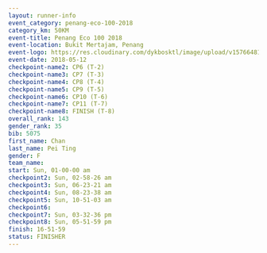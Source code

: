 ```yaml
--- 
layout: runner-info 
event_category: penang-eco-100-2018 
category_km: 50KM 
event-title: Penang Eco 100 2018 
event-location: Bukit Mertajam, Penang 
event-logo: https://res.cloudinary.com/dykbosktl/image/upload/v1576648106/Logo/Logo_lovxhg.jpg 
event-date: 2018-05-12 
checkpoint-name2: CP6 (T-2) 
checkpoint-name3: CP7 (T-3) 
checkpoint-name4: CP8 (T-4) 
checkpoint-name5: CP9 (T-5) 
checkpoint-name6: CP10 (T-6) 
checkpoint-name7: CP11 (T-7) 
checkpoint-name8: FINISH (T-8) 
overall_rank: 143
gender_rank: 35
bib: 5075
first_name: Chan
last_name: Pei Ting
gender: F
team_name: 
start: Sun, 01-00-00 am
checkpoint2: Sun, 02-58-26 am
checkpoint3: Sun, 06-23-21 am
checkpoint4: Sun, 08-23-38 am
checkpoint5: Sun, 10-51-03 am
checkpoint6: 
checkpoint7: Sun, 03-32-36 pm
checkpoint8: Sun, 05-51-59 pm
finish: 16-51-59
status: FINISHER
--- 
```

